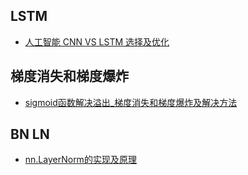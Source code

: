 

## LSTM

- [人工智能 CNN VS LSTM 选择及优化](https://www.dazhuanlan.com/dbray/topics/1519290)


## 梯度消失和梯度爆炸

- [sigmoid函数解决溢出_梯度消失和梯度爆炸及解决方法](https://blog.csdn.net/weixin_39612726/article/details/111391713)

## BN LN

- [nn.LayerNorm的实现及原理](https://blog.csdn.net/weixin_41978699/article/details/122778085)
